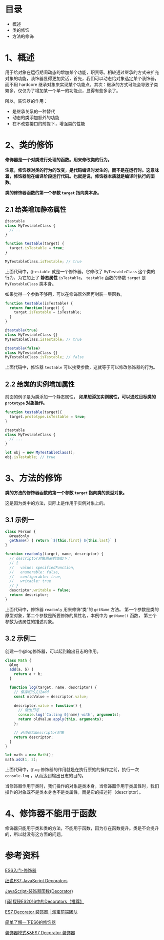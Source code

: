 # 目录

- 概述
- 类的修饰
- 方法的修饰

# 1、概述

用于给对象在运行期间动态的增加某个功能，职责等。相较通过继承的方式来扩充对象的功能，装饰器显得更加灵活，首先，我们可以动态给对象选定某个装饰器，而不用 hardcore 继承对象来实现某个功能点。其次：继承的方式可能会导致子类繁多，仅仅为了增加某一个单一的功能点，显得有些多余了。

所以，装饰器的作用：
- 是继承关系的一种替代
- 动态的类添加额外的功能
- 在不改变接口的前提下，增强类的性能

# 2、类的修饰

**修饰器是一个对类进行处理的函数。用来修改类的行为。**

**注意，修饰器对类的行为的改变，是代码编译时发生的，而不是在运行时。这意味着，修饰器能在编译阶段运行代码。也就是说，修饰器本质就是编译时执行的函数。**

**类的修饰器函数的第一个参数 `target` 指向类本身。**

## 2.1 给类增加静态属性

```js
@testable 
class MyTestableClass {
  // ..
}

function testable(target) {
  target.isTestable = true;
}

MyTestableClass.isTestable; // true
```

上面代码中，`@testable` 就是一个修饰器。它修改了 `MyTestableClass` 这个类的行为，为它加上了 **静态属性** `isTestable`。 `testable` 函数的参数 `target` 是 `MyTestableClass` 类本身。

如果觉得一个参数不够用，可以在修饰器外面再封装一层函数。

```js
function testable(isTestable) {
  return function(target) {
    target.isTestable = isTestable;
  }
}

@testable(true)
class MyTestableClass {}
MyTestableClass.isTestable; // true

@testable(false)
class MyTestableClass {}
MyTestableClass.isTestable; // false
```

上面代码中，修饰器 `testable` 可以接受参数，这就等于可以修改修饰器的行为。

## 2.2 给类的实例增加属性

前面的例子是为类添加一个静态属性， **如果想添加实例属性，可以通过目标类的 `prototype` 对象操作。**

```js
function testable(target){
  target.prototype.isTestable = true;
}

@testable 
class MyTestableClass {
  // ...
}

let obj = new MyTestableClass();
obj.isTestable; // true
```

# 3、方法的修饰

**类的方法的修饰器函数的第一个参数 `target` 指向类的原型对象。**

这是因为类中的方法，实际上是作用于实例对象上的。

## 3.1 示例一

```js
class Person {
  @readonly
  getName() { return `${this.first} ${this.last}` }
}

function readonly(target, name, descriptor) {
  // descriptor对象原来的值如下：
  // {
  //   value: specifiedFunction,
  //   enumerable: false,
  //   configurable: true,
  //   writable: true
  // }
  descriptor.writable = false;
  return descriptor;
}
```

上面代码中，修饰器 `readonly` 用来修饰“类”的 `getName` 方法。
第一个参数是类的原型对象，第二个参数是所要修饰的属性名，本例中为 `getName()` 函数， 第三个参数为该属性的描述对象。

## 3.2 示例二

创建一个@log修饰器，可以起到输出日志的作用。

```js
class Math {
  @log
  add(a, b) {
    return a + b;
  }

  function log(target, name, descriptor) {
    // 保存旧的方法add
    const oldValue = descriptor.value; 
    
    descriptor.value = function() {
      // 输出日志
      console.log(`Calling ${name} with`, arguments);
      return oldValue.apply(this, arguments);
    };

    // 必须返回descriptor对象
    return descriptor;
  }
}

let math = new Math();
math.add(1, 2);
```

上面代码中，`@log` 修饰器的作用就是在执行原始的操作之前，执行一次 `console.log` ，从而达到输出日志的目的。

当修饰器作用于类时，我们操作的对象是类本身，当修饰器作用于类属性时，我们操作的对象既不是类本身也不是类属性，而是它的描述符（descriptor）。

# 4、修饰器不能用于函数

修饰器只能用于类和类的方法，不能用于函数，因为存在函数提升。类是不会提升的，所以就没有这方面的问题。


# 参考资料

[ES6入门-修饰器](http://es6.ruanyifeng.com/#docs/decorator)

[细说ES7 JavaScript Decorators](https://www.cnblogs.com/whitewolf/p/details-of-ES7-JavaScript-Decorators.html)

[JavaScript-装饰器函数(Decorator)](https://blog.csdn.net/qiqingjin/article/details/51344684)

[[译]探秘ES2016中的Decorators【推荐】](https://segmentfault.com/a/1190000004869226)

[ES7 Decorator 装饰器 | 淘宝前端团队](https://segmentfault.com/p/1210000009968000/read)

[简单了解一下ES6的修饰器](https://segmentfault.com/a/1190000014441855)

[装饰器模式&&ES7 Decorator 装饰器](https://www.cnblogs.com/star91/p/zhuang-shi-qi-mo-shiES7-Decorator-zhuang-shi-qi.html)